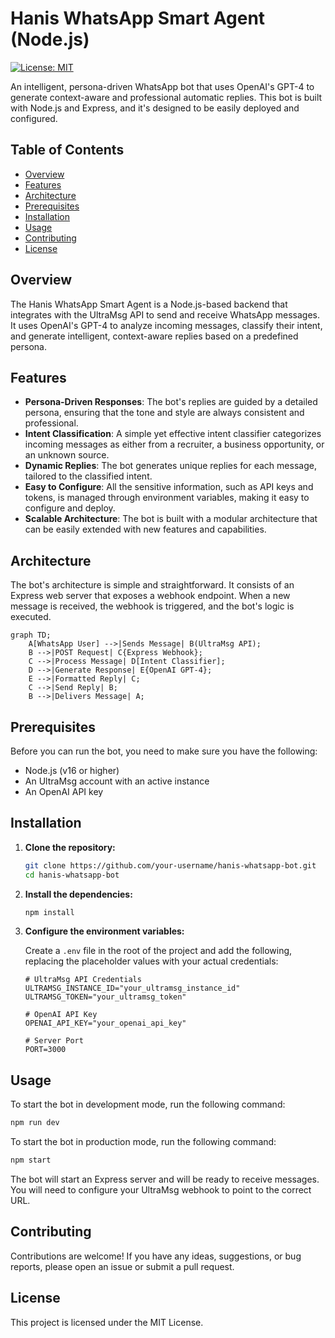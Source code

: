 # Hanis WhatsApp Smart Agent (Node.js)

[![License: MIT](https://img.shields.io/badge/License-MIT-yellow.svg)](https://opensource.org/licenses/MIT)

An intelligent, persona-driven WhatsApp bot that uses OpenAI's GPT-4 to generate context-aware and professional automatic replies. This bot is built with Node.js and Express, and it's designed to be easily deployed and configured.

## Table of Contents

- [Overview](#overview)
- [Features](#features)
- [Architecture](#architecture)
- [Prerequisites](#prerequisites)
- [Installation](#installation)
- [Usage](#usage)
- [Contributing](#contributing)
- [License](#license)

## Overview

The Hanis WhatsApp Smart Agent is a Node.js-based backend that integrates with the UltraMsg API to send and receive WhatsApp messages. It uses OpenAI's GPT-4 to analyze incoming messages, classify their intent, and generate intelligent, context-aware replies based on a predefined persona.

## Features

- **Persona-Driven Responses**: The bot's replies are guided by a detailed persona, ensuring that the tone and style are always consistent and professional.
- **Intent Classification**: A simple yet effective intent classifier categorizes incoming messages as either from a recruiter, a business opportunity, or an unknown source.
- **Dynamic Replies**: The bot generates unique replies for each message, tailored to the classified intent.
- **Easy to Configure**: All the sensitive information, such as API keys and tokens, is managed through environment variables, making it easy to configure and deploy.
- **Scalable Architecture**: The bot is built with a modular architecture that can be easily extended with new features and capabilities.

## Architecture

The bot's architecture is simple and straightforward. It consists of an Express web server that exposes a webhook endpoint. When a new message is received, the webhook is triggered, and the bot's logic is executed.

```mermaid
graph TD;
    A[WhatsApp User] -->|Sends Message| B(UltraMsg API);
    B -->|POST Request| C{Express Webhook};
    C -->|Process Message| D[Intent Classifier];
    D -->|Generate Response| E{OpenAI GPT-4};
    E -->|Formatted Reply| C;
    C -->|Send Reply| B;
    B -->|Delivers Message| A;
```

## Prerequisites

Before you can run the bot, you need to make sure you have the following:

- Node.js (v16 or higher)
- An UltraMsg account with an active instance
- An OpenAI API key

## Installation

1. **Clone the repository:**

   ```bash
   git clone https://github.com/your-username/hanis-whatsapp-bot.git
   cd hanis-whatsapp-bot
   ```

2. **Install the dependencies:**

   ```bash
   npm install
   ```

3. **Configure the environment variables:**

   Create a `.env` file in the root of the project and add the following, replacing the placeholder values with your actual credentials:

   ```
   # UltraMsg API Credentials
   ULTRAMSG_INSTANCE_ID="your_ultramsg_instance_id"
   ULTRAMSG_TOKEN="your_ultramsg_token"

   # OpenAI API Key
   OPENAI_API_KEY="your_openai_api_key"

   # Server Port
   PORT=3000
   ```

## Usage

To start the bot in development mode, run the following command:

```bash
npm run dev
```

To start the bot in production mode, run the following command:

```bash
npm start
```

The bot will start an Express server and will be ready to receive messages. You will need to configure your UltraMsg webhook to point to the correct URL.

## Contributing

Contributions are welcome! If you have any ideas, suggestions, or bug reports, please open an issue or submit a pull request.

## License

This project is licensed under the MIT License.
